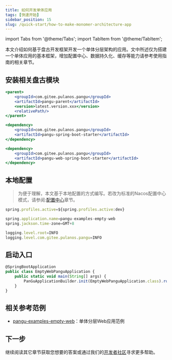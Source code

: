 ```yaml
---
title: 如何开发单体应用
tags: [快速开始]
sidebar_position: 15
slug: /quick-start/how-to-make-monomer-architecture-app
---
```


import Tabs from '@theme/Tabs';
import TabItem from '@theme/TabItem';

本文介绍如何基于盘古开发框架开发一个单体分层架构的应用。文中所述仅为搭建一个单体应用的基本框架，增加配置中心、数据持久化、缓存等能力请参考使用指南的相关章节。

## 安装相关盘古模块

<Tabs>
<TabItem value="parent" label="盘古Parent">

```jsx
<parent>
	<groupId>com.gitee.pulanos.pangu</groupId>
	<artifactId>pangu-parent</artifactId>
	<version>latest.version.xxx</version>
	<relativePath/>
</parent>
```
</TabItem>
<TabItem value="dependency1" label="基础模块">

```jsx
<dependency>
    <groupId>com.gitee.pulanos.pangu</groupId>
    <artifactId>pangu-spring-boot-starter</artifactId>
</dependency>
```
</TabItem>
<TabItem value="dependency2" label="Web模块">

```jsx
<dependency>
    <groupId>com.gitee.pulanos.pangu</groupId>
    <artifactId>pangu-web-spring-boot-starter</artifactId>
</dependency>
```
</TabItem>
</Tabs>

## 本地配置

> 为便于理解，本文基于本地配置的方式编写。若改为标准的Nacos配置中心模式，请参阅:[配置中心](/docs/advanced-guide/nacos-config-center)章节。

<Tabs>
<TabItem value="application" label="application.properties">

```jsx
spring.profiles.active=${spring.profiles.active:dev}
```
</TabItem>
<TabItem value="application-dev" label="application-dev.properties">

```jsx
spring.application.name=pangu-examples-empty-web
spring.jackson.time-zone=GMT+8

logging.level.root=INFO
logging.level.com.gitee.pulanos.pangu=INFO
```
</TabItem>
</Tabs>

## 启动入口
```jsx {4}
@SpringBootApplication
public class EmptyWebPanguApplication {
	public static void main(String[] args) {
		PanGuApplicationBuilder.init(EmptyWebPanguApplication.class).run(args);
	}
}
```

## 相关参考范例
- [pangu-examples-empty-web](https://gitee.com/pulanos/pangu-framework/tree/master/pangu-examples/pangu-examples-empty-web)：单体分层Web应用范例

## 下一步
继续阅读其它章节获取您想要的答案或通过我们的[开发者社区](/docs/community)寻求更多帮助。